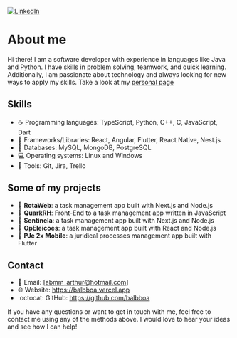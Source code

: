 [![LinkedIn](https://img.shields.io/badge/LinkedIn-0077B5?style=for-the-badge&logo=linkedin&logoColor=white)](https://www.linkedin.com/in/balbboa)

# About me

Hi there! I am a software developer with experience in languages like Java and Python. I have skills in problem solving, teamwork, and quick learning. Additionally, I am passionate about technology and always looking for new ways to apply my skills. Take a look at my [personal page](https://balbboa.vercel.app)

## Skills

- :coffee: Programming languages: TypeScript, Python, C++, C, JavaScript, Dart
- :memo: Frameworks/Libraries: React, Angular, Flutter, React Native, Nest.js
- :floppy_disk: Databases: MySQL, MongoDB, PostgreSQL
- :computer: Operating systems: Linux and Windows
- :wrench: Tools: Git, Jira, Trello

## Some of my projects

- :cop: **RotaWeb**: a task management app built with Next.js and Node.js
- :briefcase: **QuarkRH**: Front-End to a task management app written in JavaScript
- :eyes: **Sentinela**: a task management app built with Next.js and Node.js
- :speech_balloon: **OpEleicoes**: a task management app built with React and Node.js
- :vibration_mode: **PJe 2x Mobile**: a juridical processes management app built with Flutter

## Contact

- :email: Email: [abmm_arthur@hotmail.com]
- :globe_with_meridians: Website: https://balbboa.vercel.app
- :octocat: GitHub: https://github.com/balbboa

If you have any questions or want to get in touch with me, feel free to contact me using any of the methods above. I would love to hear your ideas and see how I can help!
